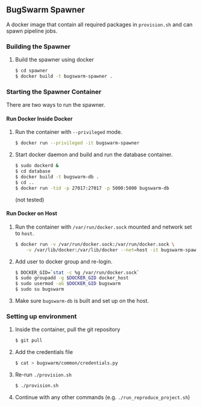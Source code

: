 ## BugSwarm Spawner
A docker image that contain all required packages in `provision.sh` and can spawn pipeline jobs.

### Building the Spawner
1. Build the spawner using docker
	```sh
	$ cd spawner
	$ docker build -t bugswarm-spawner .
	```

### Starting the Spawner Container
There are two ways to run the spawner.

#### Run Docker Inside Docker
1. Run the container with `--privileged` mode.
	```sh
	$ docker run --privileged -it bugswarm-spawner
	```
1. Start docker daemon and build and run the database container.
	```sh
	$ sudo dockerd &
	$ cd database
	$ docker build -t bugswarm-db .
	$ cd ..
	$ docker run -tid -p 27017:27017 -p 5000:5000 bugswarm-db
	```
	(not tested)

#### Run Docker on Host
1. Run the container with `/var/run/docker.sock` mounted and network set to `host`.
	```sh
	$ docker run -v /var/run/docker.sock:/var/run/docker.sock \
		-v /var/lib/docker:/var/lib/docker --net=host -it bugswarm-spawner
	```
1. Add user to docker group and re-login.
	```sh
	$ DOCKER_GID=`stat -c %g /var/run/docker.sock`
	$ sudo groupadd -g $DOCKER_GID docker_host
	$ sudo usermod -aG $DOCKER_GID bugswarm
	$ sudo su bugswarm
	```
1. Make sure `bugswarm-db` is built and set up on the host.

### Setting up environment
1. Inside the container, pull the git repository
	```sh
	$ git pull
	```
1. Add the credentials file
	```sh
	$ cat > bugswarm/common/credentials.py
	```
1. Re-run `./provision.sh`
	```sh
	$ ./provision.sh
	```
1. Continue with any other commands (e.g. `./run_reproduce_project.sh`)

